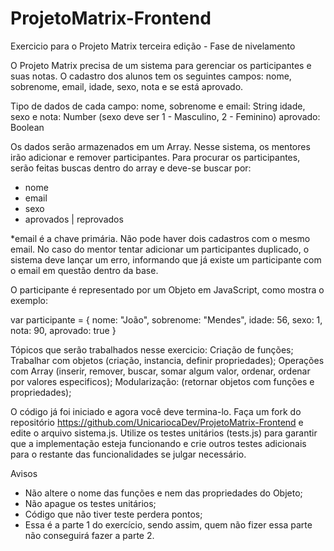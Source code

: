 # ProjetoMatrix-Frontend
Exercicio para o Projeto Matrix terceira edição - Fase de nivelamento


O Projeto Matrix precisa de um sistema para gerenciar os participantes e suas notas.
O cadastro dos alunos tem os seguintes campos: nome, sobrenome, email, idade, sexo, nota e se está aprovado.

Tipo de dados de cada campo:
nome, sobrenome e email: String
idade, sexo e nota: Number (sexo deve ser 1 - Masculino, 2 - Feminino)
aprovado: Boolean

Os dados serão armazenados em um Array.
Nesse sistema, os mentores irão adicionar e remover participantes.
Para procurar os participantes, serão feitas buscas dentro do array e deve-se buscar por:
- nome
- email
- sexo
- aprovados | reprovados

*email é a chave primária. Não pode haver dois cadastros com o mesmo email.
No caso do mentor tentar adicionar um participantes duplicado, o sistema deve lançar um erro, informando que já existe um participante com o email em questão dentro da base.

O participante é representado por um Objeto em JavaScript, como mostra o exemplo:

var participante = {
	nome: "João",
	sobrenome: "Mendes",
	idade: 56,
	sexo: 1,
	nota: 90,
	aprovado: true
}

Tópicos que serão trabalhados nesse exercicio:
Criação de funções;
Trabalhar com objetos (criação, instancia, definir propriedades);
Operações com Array (inserir, remover, buscar, somar algum valor, ordenar, ordenar por valores especificos);
Modularização: (retornar objetos com funções e propriedades);

O código já foi iniciado e agora você deve termina-lo.
Faça um fork do repositório https://github.com/UnicariocaDev/ProjetoMatrix-Frontend e edite o arquivo sistema.js.
Utilize os testes unitários (tests.js) para garantir que a implementação esteja funcionando e crie outros testes adicionais para o restante das funcionalidades se julgar necessário.

Avisos
- Não altere o nome das funções e nem das propriedades do Objeto;
- Não apague os testes unitários;
- Código que não tiver teste perdera pontos;
- Essa é a parte 1 do exercício, sendo assim, quem não fizer essa parte não conseguirá fazer a parte 2.

